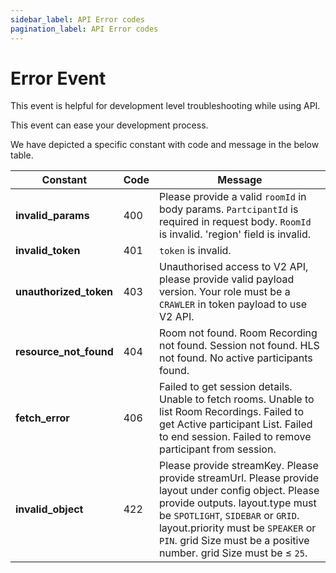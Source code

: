```yaml
---
sidebar_label: API Error codes
pagination_label: API Error codes
---
```


# Error Event

This event is helpful for development level troubleshooting while using API.

This event can ease your development process.

We have depicted a specific constant with code and message in the below table.

| Constant               | Code | Message                                                                                                                                                                                                                                                                                 |
| ---------------------- | ---- | --------------------------------------------------------------------------------------------------------------------------------------------------------------------------------------------------------------------------------------------------------------------------------------- |
| **invalid_params**     | 400  | Please provide a valid `roomId` in body params. `PartcipantId` is required in request body. `RoomId` is invalid. 'region' field is invalid.                                                                                                                                             |
| **invalid_token**      | 401  | `token` is invalid.                                                                                                                                                                                                                                                                     |
| **unauthorized_token** | 403  | Unauthorised access to V2 API, please provide valid payload version. Your role must be a `CRAWLER` in token payload to use V2 API.                                                                                                                                                      |
| **resource_not_found** | 404  | Room not found. Room Recording not found. Session not found. HLS not found. No active participants found.                                                                                                                                                                               |
| **fetch_error**        | 406  | Failed to get session details. Unable to fetch rooms. Unable to list Room Recordings. Failed to get Active participant List. Failed to end session. Failed to remove participant from session.                                                                                          |
| **invalid_object**     | 422  | Please provide streamKey. Please provide streamUrl. Please provide layout under config object. Please provide outputs. layout.type must be `SPOTLIGHT`, `SIDEBAR` or `GRID`. layout.priority must be `SPEAKER` or `PIN`. grid Size must be a positive number. grid Size must be ≤ `25`. |
